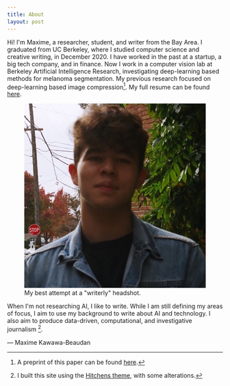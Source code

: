 ```yaml
---
title: About
layout: post
---
```

Hi! I'm Maxime, a researcher, student, and writer from the Bay Area. I graduated from UC Berkeley, where I studied computer science and creative writing, in December 2020. I have worked in the past at a startup,
a big tech company, and in finance. Now I work in a computer vision lab at Berkeley Artificial Intelligence Research, investigating deep-learning based methods for melanoma segmentation. My previous research focused on deep-learning based image compression[^1]. My full resume can be found [here][resume].

<figure>
  <img alt="Maxime" src="/assets/images/blurry_headshot.jpeg" />
  <figcaption>
    My best attempt at a "writerly" headshot.
  </figcaption>
</figure>

When I'm not researching AI, I like to write. While I am still defining my areas of focus, I aim to use my background to write about AI and technology. I also aim to produce data-driven, computational, and investigative journalism [^2].

<div class="post-meta">
   — Maxime Kawawa-Beaudan
</div>

[^1]: A preprint of this paper can be found [here][preprint].

[^2]: I built this site using the [Hitchens theme][hitchens], with some alterations.

[preprint]: http://www-video.eecs.berkeley.edu/papers/mkawawa/RECOGNITION-AWARE%20LEARNED%20IMAGE%20COMPRESSION.pdf
[linkedin]: https://www.linkedin.com/in/maximejkb/
[resume]: /assets/resume.pdf
[hitchens]: https://github.com/patdryburgh/hitchens
